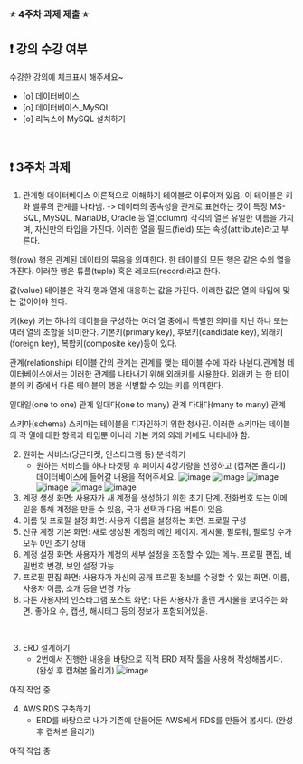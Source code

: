 ### ⭐️ 4주차 과제 제출 ⭐️

## ❗️ 강의 수강 여부
수강한 강의에 체크표시 해주세요~

- [o] 데이터베이스
- [o] 데이터베이스_MySQL
- [o] 리눅스에 MySQL 설치하기

<br>

## ❗️ 3주차 과제
1. 관계형 데이터베이스 이론적으로 이해하기
  테이블로 이루어져 있음. 이 테이블은 키와 밸류의 관계를 나타냄. -> 데이터의 종속성을 관계로 표현하는 것이 특징
MS-SQL, MySQL, MariaDB, Oracle 등
열(column)
각각의 열은 유일한 이름을 가지며, 자신만의 타입을 가진다. 이러한 열을 필드(field) 또는 속성(attribute)라고 부른다.

행(row)
행은 관계된 데이터의 묶음을 의미한다. 한 테이블의 모든 행은 같은 수의 열을 가진다.
이러한 행은 튜플(tuple) 혹은 레코드(record)라고 한다.

값(value)
테이블은 각각 행과 열에 대응하는 값을 가진다. 이러한 값은 열의 타입에 맞는 값이어야 한다.

키(key)
키는 하나의 테이블을 구성하는 여러 열 중에서 특별한 의미를 지닌 하나 또는 여러 열의 조합을 의미한다. 기본키(primary key), 후보키(candidate key), 외래키(foreign key), 복합키(composite key)등이 있다.

관계(relationship)
테이블 간의 관계는 관계를 맺는 테이블 수에 따라 나뉜다.관계형 데이터베이스에서는 이러한 관계를 나타내기 위해 외래키를 사용한다. 외래키 는 한 테이블의 키 중에서 다른 테이블의 행을 식별할 수 있는 키를 의미한다.

일대일(one to one) 관계
일대다(one to many) 관계
다대다(many to many) 관계

스키마(schema)
스키마는 테이블을 디자인하기 위한 청사진. 이러한 스키마는 테이블의 각 열에 대한 항목과 타입뿐 아니라 기본 키와 외래 키에도 나타내야 함.
<br/>

2. 원하는 서비스(당근마켓, 인스타그램 등) 분석하기
   - 원하는 서비스를 하나 타겟팅 후 페이지 4장가량을 선정하고 (캡쳐본 올리기) 데이터베이스에 들어갈 내용을 적어주세요.
![image](https://github.com/GDSC-Hanyang/2024_Server_study_Basic/assets/145014275/04c267cf-8ab6-432f-a44f-1d1c9225d69f)
![image](https://github.com/GDSC-Hanyang/2024_Server_study_Basic/assets/145014275/641c2797-e082-44b7-8aed-40481980b752)
![image](https://github.com/GDSC-Hanyang/2024_Server_study_Basic/assets/145014275/87b6b6c6-b77e-448f-88ef-fb49326cd218)
![image](https://github.com/GDSC-Hanyang/2024_Server_study_Basic/assets/145014275/3dd34ab4-1fb8-472f-9bc6-c5ee6b46cee2)
![image](https://github.com/GDSC-Hanyang/2024_Server_study_Basic/assets/145014275/f5917092-63bd-432f-8313-5a2c6c56f1bb)
![image](https://github.com/GDSC-Hanyang/2024_Server_study_Basic/assets/145014275/35633307-1686-43f1-87df-49efc5cbef2b)
1. 계정 생성 화면: 사용자가 새 계정을 생성하기 위한 초기 단계. 전화번호 또는 이메일을 통해 계정을 만들 수 있음, 국가 선택과 다음 버튼이 있음.
2. 이름 및 프로필 설정 화면: 사용자 이름을 설정하는 화면. 프로필 구성
3. 신규 계정 기본 화면: 새로 생성된 계정의 메인 페이지. 게시물, 팔로워, 팔로잉 수가 모두 0인 초기 상태
4. 계정 설정 화면: 사용자가 계정의 세부 설정을 조정할 수 있는 메뉴. 프로필 편집, 비밀번호 변경, 보안 설정 가능
5. 프로필 편집 화면: 사용자가 자신의 공개 프로필 정보를 수정할 수 있는 화면. 이름, 사용자 이름, 소개 등을 변경 가능
6. 다른 사용자의 인스타그램 포스트 화면: 다른 사용자가 올린 게시물을 보여주는 화면. 좋아요 수, 캡션, 해시태그 등의 정보가 포함되어있음.
<br/>

3. ERD 설계하기
   - 2번에서 진행한 내용을 바탕으로 직적 ERD 제작 툴을 사용해 작성해봅시다. (완성 후 캡쳐본 올리기)
![image](https://github.com/mm8267/2024_Server_study_Basic/assets/144704798/808dd68d-f0a7-4104-8ea4-aeb380fcf212)

아직 작업 중 
<br/>

4. AWS RDS 구축하기
   - ERD를 바탕으로 내가 기존에 만들어둔 AWS에서 RDS를 만들어 봅시다. (완성 후 캡쳐본 올리기)

아직 작업 중
<br/>
